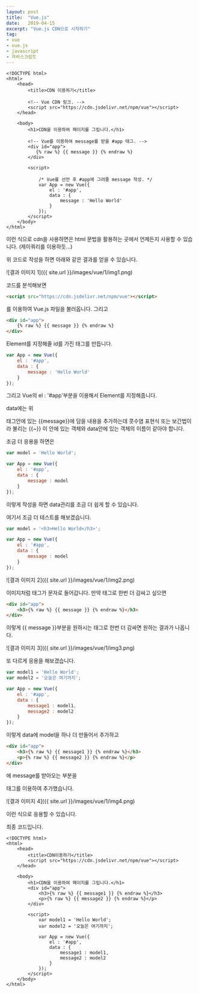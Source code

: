 ```yaml
---
layout: post
title:  "Vue.js"
date:   2019-04-15
excerpt: "Vue.js CDN으로 시작하기"
tag:
- vue
- vue.js
- javascript
- 자바스크립트
---
```


```vue
<!DOCTYPE html>
<html>
    <head>
        <title>CDN 이용하기</title>
     
        <!-- Vue CDN 링크. -->
        <script src="https://cdn.jsdelivr.net/npm/vue"></script>
    </head>

    <body>
        <h1>CDN을 이용하여 페이지를 그립니다.</h1>

        <!-- Vue를 이용하여 message를 받을 #app 태그. -->
        <div id="app">
           {% raw %} {{ message }} {% endraw %}
        </div>

        <script>
        
            /* Vue를 선언 후 #app에 그려줄 message 작성. */
            var App = new Vue({
                el : '#app',
                data : {
                    message : 'Hello World'
                }
            });
        </script>
    </body>
</html>
```

이런 식으로 cdn을 사용하면은 html 문법을 활용하는 곳에서 언제든지 사용할 수 있습니다. (제이쿼리를 이용하듯...)

위 코드로 작성을 하면 아래와 같은 결과를 얻을 수 있습니다.

![결과 이미지 1]({{ site.url }}/images/vue/1/img1.png)

코드를 분석해보면

```html
<script src="https://cdn.jsdelivr.net/npm/vue"></script>
```

를 이용하여 Vue.js 파일을 불러옵니다. 그리고

```html
<div id="app">
    {% raw %} {{ message }} {% endraw %}
</div>
```

Element를 지정해줄 id를 가진 태그를 만듭니다.

```javascript
var App = new Vue({
    el : '#app',
    data : {
        message : 'Hello World'
    }
});
```

그리고 Vue의 el : '#app'부분을 이용해서 Element를 지정해줍니다.

data에는 위 <div id="app">태그안에 있는 {{message}}에 담을 내용을 추가하는데 콧수염 표현식 또는 보간법이라 불리는 {{~}} 이 안에 있는 객체와 data안에 있는 객체의 이름이 같아야 합니다.

조금 더 응용을 하면은

```javascript
var model = 'Hello World';

var App = new Vue({
    el : '#app',
    data : {
        message : model
    }
});
```

이렇게 작성을 하면 data관리를 조금 더 쉽게 할 수 있습니다.

여기서 조금 더 테스트를 해보겠습니다.

```javascript
var model = '<h3>Hello World</h3>';

var App = new Vue({
    el : '#app',
    data : {
        message : model
    }
});
```

![결과 이미지 2]({{ site.url }}/images/vue/1/img2.png)

이미지처럼 태그가 문자로 들어갑니다. 만약 태그로 한번 더 감싸고 싶으면

```html
<div id="app">
    <h3>{% raw %} {{ message }} {% endraw %}</h3>
</div>
```

이렇게 {{ message }}부분을 원하시는 태그로 한번 더 감싸면 원하는 결과가 나옵니다.

![결과 이미지 3]({{ site.url }}/images/vue/1/img3.png)

또 다르게 응용을 해보겠습니다.

```javascript
var model1 = 'Hello World';
var model2 = '오늘은 여기까지';

var App = new Vue({
    el : '#app',
    data : {
        message1 : model1,
        message2 : model2
    }
});
```

이렇게 data에 model을 하나 더 만들어서 추가하고

```html
<div id="app">
    <h3>{% raw %} {{ message1 }} {% endraw %}</h3>
    <p>{% raw %} {{ message2 }} {% endraw %}</p>
</div>
```

<div id="app">에 message를 받아오는 부분을 <p>태그를 이용하여 추가했습니다.

![결과 이미지 4]({{ site.url }}/images/vue/1/img4.png)

이런 식으로 응용할 수 있습니다.

최종 코드입니다.

```vue
<!DOCTYPE html>
<html>
    <head>
        <title>CDN이용하기</title>
        <script src="https://cdn.jsdelivr.net/npm/vue"></script>
    </head>

    <body>
        <h1>CDN을 이용하여 페이지를 그립니다.</h1>
        <div id="app">
            <h3>{% raw %} {{ message1 }} {% endraw %}</h3>
            <p>{% raw %} {{ message2 }} {% endraw %}</p>
        </div>

        <script>
            var model1 = 'Hello World';
            var model2 = '오늘은 여기까지';

            var App = new Vue({
                el : '#app',
                data : {
                    message1 : model1,
                    message2 : model2
                }
            });
        </script>
    </body>
</html>
```
